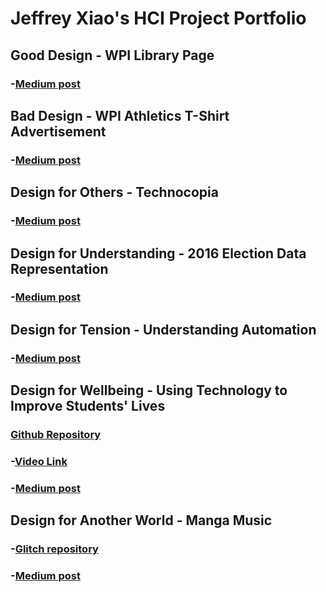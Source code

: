 # Jeffrey Xiao's HCI Project Portfolio
## Good Design - WPI Library Page
### -[Medium post](https://medium.com/@jzhang569/good-design-wpi-library-page-1b17fbfdae3)
## Bad Design - WPI Athletics T-Shirt Advertisement
### -[Medium post](https://medium.com/@jzhang569/bad-design-wpi-athletics-t-shirt-advertisement-36c5c6d549cc)
## Design for Others - Technocopia
### -[Medium post](https://medium.com/@jzhang569/technocopia-mobile-redesign-for-teens-6dfc9b94c19c)
## Design for Understanding - 2016 Election Data Representation
### -[Medium post](https://www.w3schools.com/html/)
## Design for Tension - Understanding Automation
### -[Medium post](https://medium.com/@jzhang569/design-for-understanding-representation-of-the-2016-election-data-593c2ed41d74)
## Design for Wellbeing - Using Technology to Improve Students' Lives
### [Github Repository](https://github.com/jyxiao1/hci-wellbeing)
### -[Video Link](https://youtu.be/KVKjx0HsN3A)
### -[Medium post](https://medium.com/@jzhang569/design-for-wellbeing-using-technology-to-improve-students-lives-b5a71b05013)
## Design for Another World - Manga Music
### -[Glitch repository](https://glitch.com/edit/#!/manga-music)
### -[Medium post](https://medium.com/@zachberry_90708/design-for-another-world-a632987b95f3)

